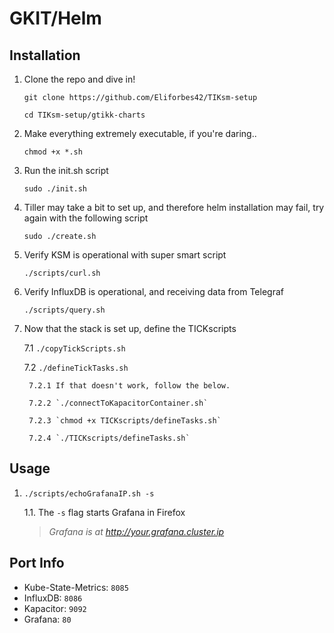 # GKIT/Helm

## Installation

1.   Clone the repo and dive in!

         git clone https://github.com/Eliforbes42/TIKsm-setup

         cd TIKsm-setup/gtikk-charts

2.   Make everything extremely executable, if you're daring..

         chmod +x *.sh

3.   Run the init.sh script
                   
         sudo ./init.sh

4.   Tiller may take a bit to set up, and therefore helm installation may fail, try again with the following script

         sudo ./create.sh

5.   Verify KSM is operational with super smart script

         ./scripts/curl.sh

6.   Verify InfluxDB is operational, and receiving data from Telegraf

         ./scripts/query.sh

7.   Now that the stack is set up, define the TICKscripts

        7.1 `./copyTickScripts.sh`  

        7.2 `./defineTickTasks.sh`

          7.2.1 If that doesn't work, follow the below.       

          7.2.2 `./connectToKapacitorContainer.sh`

          7.2.3 `chmod +x TICKscripts/defineTasks.sh`

          7.2.4 `./TICKscripts/defineTasks.sh`

## Usage

1.  `./scripts/echoGrafanaIP.sh -s`

    1.1.  The `-s` flag starts Grafana in Firefox

    > _Grafana is at http://your.grafana.cluster.ip_





## Port Info
* Kube-State-Metrics: `8085`
* InfluxDB: `8086`
* Kapacitor: `9092`
* Grafana: `80`